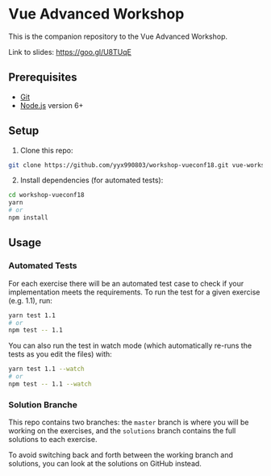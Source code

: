 # Vue Advanced Workshop

This is the companion repository to the Vue Advanced Workshop.

Link to slides: https://goo.gl/U8TUqE

## Prerequisites

- [Git](https://git-scm.com/)
- [Node.js](https://nodejs.org/en/) version 6+

## Setup

1. Clone this repo:

  ``` bash
  git clone https://github.com/yyx990803/workshop-vueconf18.git vue-workshop
  ```

2. Install dependencies (for automated tests):

  ``` bash
  cd workshop-vueconf18
  yarn
  # or
  npm install
  ```

## Usage

### Automated Tests

For each exercise there will be an automated test case to check if your implementation meets the requirements. To run the test for a given exercise (e.g. 1.1), run:

``` bash
yarn test 1.1
# or
npm test -- 1.1
```

You can also run the test in watch mode (which automatically re-runs the tests as you edit the files) with:

``` bash
yarn test 1.1 --watch
# or
npm test -- 1.1 --watch
```

### Solution Branche

This repo contains two branches: the `master` branch is where you will be working on the exercises, and the `solutions` branch contains the full solutions to each exercise.

To avoid switching back and forth between the working branch and solutions, you can look at the solutions on GitHub instead.
